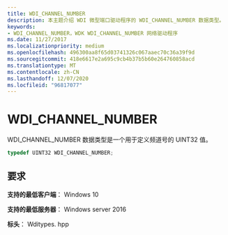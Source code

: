 ```yaml
---
title: WDI_CHANNEL_NUMBER
description: 本主题介绍 WDI 微型端口驱动程序的 WDI_CHANNEL_NUMBER 数据类型。
keywords:
- WDI_CHANNEL_NUMBER，WDK WDI_CHANNEL_NUMBER 网络驱动程序
ms.date: 11/27/2017
ms.localizationpriority: medium
ms.openlocfilehash: 496300aa8f65d03741326c067aaec70c36a39f9d
ms.sourcegitcommit: 418e6617e2a695c9cb4b37b5b60e264760858acd
ms.translationtype: MT
ms.contentlocale: zh-CN
ms.lasthandoff: 12/07/2020
ms.locfileid: "96817077"
---
```

# <a name="wdi_channel_number"></a>WDI_CHANNEL_NUMBER

WDI_CHANNEL_NUMBER 数据类型是一个用于定义频道号的 UINT32 值。

```c++
typedef UINT32 WDI_CHANNEL_NUMBER;
```

## <a name="requirements"></a>要求

**支持的最低客户端**： Windows 10

**支持的最低服务器**： Windows server 2016

**标头**： Wditypes. hpp


